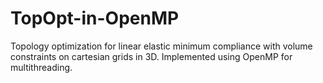 # TopOpt-in-OpenMP

Topology optimization for linear elastic minimum compliance with volume constraints on cartesian grids in 3D. Implemented using OpenMP for multithreading.
